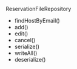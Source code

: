 ReservationFileRepository
- findHostByEmail()
- add()
- edit()
- cancel()
- serialize()
- writeAll()
- deserialize()